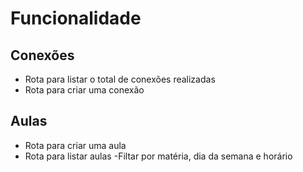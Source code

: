 # Funcionalidade

## Conexões

- Rota para listar o total de conexões realizadas
- Rota para criar uma conexão

## Aulas

- Rota para criar uma aula
- Rota para listar aulas
    -Filtar por matéria, dia da semana e horário